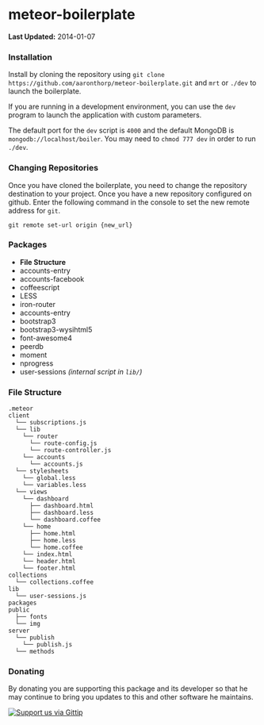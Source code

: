 # meteor-boilerplate

**Last Updated:** 2014-01-07

### Installation

Install by cloning the repository using `git clone https://github.com/aaronthorp/meteor-boilerplate.git` and `mrt` or `./dev` to launch the boilerplate.

If you are running in a development environment, you can use the `dev` program to launch the application with custom parameters.

The default port for the `dev` script is `4000` and the default MongoDB is `mongodb://localhost/boiler`. You may need to `chmod 777 dev` in order to run `./dev`.

### Changing Repositories

Once you have cloned the boilerplate, you need to change the repository destination to your project. Once you have a new repository configured on github.
Enter the following command in the console to set the new remote address for `git`.

```
git remote set-url origin {new_url}
```

### Packages

- **File Structure**
- accounts-entry
- accounts-facebook
- coffeescript
- LESS
- iron-router
- accounts-entry
- bootstrap3
- bootstrap3-wysihtml5
- font-awesome4
- peerdb
- moment
- nprogress
- user-sessions *(internal script in `lib/`)*

### File Structure

```
.meteor
client
  └── subscriptions.js
  └── lib
    └── router
      └── route-config.js
      └── route-controller.js
    └── accounts
      └── accounts.js
  └── stylesheets
    └── global.less
    └── variables.less
  └── views
    └── dashboard
      ├── dashboard.html
      ├── dashboard.less
      └── dashboard.coffee
    └── home
      ├── home.html
      ├── home.less
      └── home.coffee
    └── index.html
    └── header.html
    └── footer.html
collections
  └── collections.coffee
lib
  └── user-sessions.js
packages
public
  ├── fonts
  └── img
server
  └── publish
    └── publish.js
  └── methods
```

### Donating
By donating you are supporting this package and its developer so that he may continue to bring you updates to this and other software he maintains.

[![Support us via Gittip][gittip-badge]][aaronthorp]

[gittip-badge]: https://rawgithub.com/aaronthorp/gittip-badge/master/dist/gittip.png
[aaronthorp]: https://www.gittip.com/aaronthorp/